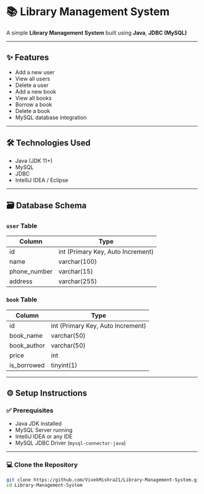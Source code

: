 # 📚 Library Management System

A simple **Library Management System** built using **Java**, **JDBC (MySQL)**

---

## ✨ Features

- Add a new user
- View all users
- Delete a user
- Add a new book
- View all books
- Borrow a book
- Delete a book
- MySQL database integration

---

## 🛠️ Technologies Used

- Java (JDK 11+)
- MySQL
- JDBC
- IntelliJ IDEA / Eclipse

---

## 🗃️ Database Schema

### `user` Table
| Column        | Type          |
|---------------|---------------|
| id            | int (Primary Key, Auto Increment) |
| name          | varchar(100)  |
| phone_number  | varchar(15)   |
| address       | varchar(255)  |

### `book` Table
| Column        | Type          |
|---------------|---------------|
| id            | int (Primary Key, Auto Increment) |
| book_name     | varchar(50)   |
| book_author   | varchar(50)   |
| price         | int           |
| is_borrowed   | tinyint(1)    |

---

## ⚙️ Setup Instructions

### ✅ Prerequisites

- Java JDK installed
- MySQL Server running
- IntelliJ IDEA or any IDE
- MySQL JDBC Driver (`mysql-connector-java`)

---

### 💻 Clone the Repository

```bash
git clone https://github.com/VivekMishra21/Library-Management-System.git
cd Library-Management-System
